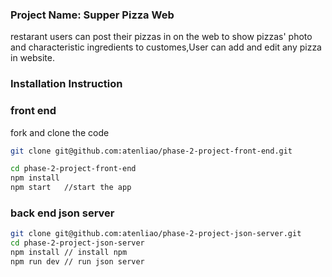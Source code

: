 ### Project Name: Supper Pizza Web 
restarant users can post their pizzas in on the web to show pizzas' photo and characteristic ingredients to customes,User can add and edit any pizza in website. 

### Installation Instruction

### front end
fork and clone the code
```sh
git clone git@github.com:atenliao/phase-2-project-front-end.git 

cd phase-2-project-front-end
npm install 
npm start   //start the app
```
### back end json server
```sh
git clone git@github.com:atenliao/phase-2-project-json-server.git
cd phase-2-project-json-server
npm install // install npm
npm run dev // run json server
```